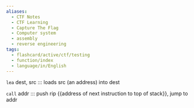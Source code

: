 ```yaml
---
aliases:
  - CTF Notes
  - CTF Learning
  - Capture The Flag
  - Computer system
  - assembly
  - reverse engineering
tags:
  - flashcard/active/ctf/testing
  - function/index
  - language/in/English
---
```


`lea` dest, src ::: loads src (an address) into dest <!--SR:!2000-01-01,1,250!2024-12-09,3,250-->

`call` addr ::: push rip {{address of next instruction to top of stack}}, jump to addr <!--SR:!2024-12-09,3,250!2000-01-01,1,250-->